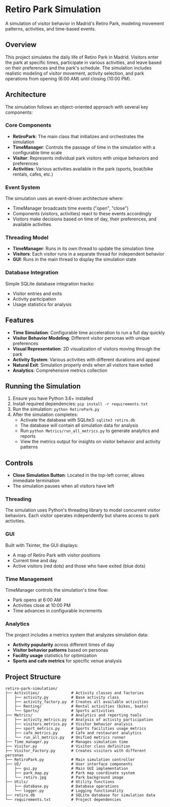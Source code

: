 # Retiro Park Simulation

A simulation of visitor behavior in Madrid's Retiro Park, modeling movement patterns, activities, and time-based events.

## Overview

This project simulates the daily life of Retiro Park in Madrid. Visitors enter the park at specific times, participate in various activities, and leave based on their preferences and the park's schedule. The simulation includes realistic modeling of visitor movement, activity selection, and park operations from opening (6:00 AM) until closing (10:00 PM).

## Architecture

The simulation follows an object-oriented approach with several key components:

### Core Components

- **RetiroPark**: The main class that initializes and orchestrates the simulation
- **TimeManager**: Controls the passage of time in the simulation with a configurable time scale
- **Visitor**: Represents individual park visitors with unique behaviors and preferences
- **Activities**: Various activities available in the park (sports, boat/bike rentals, cafes, etc.)

### Event System

The simulation uses an event-driven architecture where:
- TimeManager broadcasts time events ("open", "close")
- Components (visitors, activities) react to these events accordingly
- Visitors make decisions based on time of day, their preferences, and available activities

### Threading Model

- **TimeManager**: Runs in its own thread to update the simulation time
- **Visitors**: Each visitor runs in a separate thread for independent behavior
- **GUI**: Runs in the main thread to display the simulation state

### Database Integration

Simple SQLite database integration tracks:
- Visitor entries and exits
- Activity participation
- Usage statistics for analysis

## Features

- **Time Simulation**: Configurable time acceleration to run a full day quickly
- **Visitor Behavior Modeling**: Different visitor personas with unique preferences
- **Visual Representation**: 2D visualization of visitors moving through the park
- **Activity System**: Various activities with different durations and appeal
- **Natural Exit**: Simulation properly ends when all visitors have exited
- **Analytics**: Comprehensive metrics collection

## Running the Simulation

1. Ensure you have Python 3.6+ installed
2. Install required dependencies: `pip install -r requirements.txt`
3. Run the simulation: `python RetiroPark.py`
4. After the simulation completes:
   - Activate the database with SQLite3: `sqlite3 retiro.db`
   - The database will contain all simulation data for analysis
   - Run `python Metrics/run_all_metrics.py` to generate analytics and reports
   - View the metrics output for insights on visitor behavior and activity patterns

## Controls

- **Close Simulation Button**: Located in the top-left corner, allows immediate termination
- The simulation pauses when all visitors have left

### Threading

The simulation uses Python's threading library to model concurrent visitor behaviors. Each visitor operates independently but shares access to park activities.

### GUI

Built with Tkinter, the GUI displays:
- A map of Retiro Park with visitor positions
- Current time and day
- Active visitors (red dots) and those who have exited (blue dots)

### Time Management

TimeManager controls the simulation's time flow:
- Park opens at 6:00 AM
- Activities close at 10:00 PM 
- Time advances in configurable increments

### Analytics

The project includes a metrics system that analyzes simulation data:
- **Activity popularity** across different times of day
- **Visitor behavior patterns** based on personas
- **Facility usage** statistics for optimization
- **Sports and cafe metrics** for specific venue analysis

## Project Structure

```
retiro-park-simulation/
├── Activities/              # Activity classes and factories
│   ├── activity.py          # Base activity class
│   ├── activity_factory.py  # Creates all available activities
│   ├── Renting/             # Rental activities (bikes, boats)
│   └── Sports/              # Sports activities
├── Metrics/                 # Analytics and reporting tools
│   ├── activity_metrics.py  # Analysis of activity participation
│   ├── visitors_metrics.py  # Visitor behavior analysis
│   ├── sport_metrics.py     # Sports facilities usage metrics
│   ├── cafe_metrics.py      # Cafe and restaurant analytics
│   └── run_all_metrics.py   # Unified metrics runner
├── Time_manager.py          # Manages simulation time
├── Visitor.py               # Visitor class definition
├── Visitor_Factory.py       # Creates visitors with different personas
├── RetiroPark.py            # Main simulation controller
├── UI/                      # User interface components
│   ├── gui.py               # Main GUI implementation
│   ├── park_map.py          # Park map coordinate system
│   └── retiro.jpg           # Park background image
├── Utils/                   # Utility functions
│   ├── database.py          # Database operations
│   └── logger.py            # Logging functionality
├── retiro.db                # SQLite database for simulation data
└── requirements.txt         # Project dependencies
```